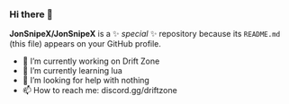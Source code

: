 ### Hi there 👋


**JonSnipeX/JonSnipeX** is a ✨ _special_ ✨ repository because its `README.md` (this file) appears on your GitHub profile.

- 🔭 I’m currently working on Drift Zone
- 🌱 I’m currently learning lua
- 🤔 I’m looking for help with nothing
- 📫 How to reach me: discord.gg/driftzone

